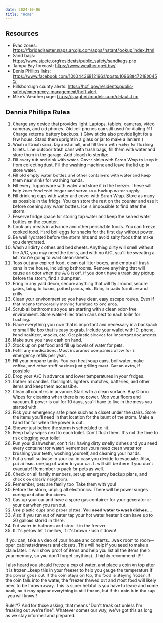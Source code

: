 ```yaml
---
date: 2024-10-06
title: "Home"
---
```


## Resources

- Evac zones: https://floridadisaster.maps.arcgis.com/apps/instant/lookup/index.html
- Sand bags: https://www.stpete.org/residents/public_safety/sandbags.php
- Tampa Bay forecast: https://www.weather.gov/tbw/
- Denis Phillips links: https://www.facebook.com/100044368121962/posts/1096884721800455/
- Hillsborough county alerts: https://hcfl.gov/residents/public-safety/emergency-management/hcfl-alert
- Mike’s Weather page: https://spaghettimodels.com/default.htm

## Dennis Phillips Rules

1. Charge any device that provides light. Laptops, tablets, cameras, video cameras, and old phones. Old cell phones can still used for dialing 911. Charge external battery backups. ( Glow sticks also provide light for a few hours. Stand them upright in a glass or jar to make a lantern.)
2. Wash all trash cans, big and small, and fill them with water for flushing toilets. Line outdoor trash cans with trash bags, fill them with water and store them in the garage. Add bleach to sterilize. 
3. Fill every tub and sink with water. Cover sinks with Saran Wrap to keep it from collecting dust. Fill the washing machine and leave the lid up to store water.
4. Fill old empty water bottles and other containers with water and keep them near sinks for washing hands. 
5. Fill every Tupperware with water and store it in the freezer. These will help keep food cold longer and serve as a backup water supply. 
6. Fill drinking cups with water and cover with Saran Wrap. Store as many as possible in the fridge. You can store the rest on the counter and use it before opening any water bottles. Ice is impossible to find after the storm.
7. Reserve fridge space for storing tap water and keep the sealed water bottles on the counter. 
8. Cook any meats in advance and other perishable foods. You can freeze cooked food. Hard boil eggs for snacks for the first day without power. 
9. Be well hydrated before the storm hits and avoid salty foods that make you dehydrated. 
10. Wash all dirty clothes and bed sheets. Anything dirty will smell without the A/C, you may need the items, and with no A/C, you'll be sweating a lot. You're going to want clean sheets. 
11. Toss out any expired food, clean cat litter boxes, and empty all trash cans in the house, including bathrooms. Remove anything that will cause an odor when the A/C is off. If you don't have a trash day pickup before the storm, find a dumpster. 
12. Bring in any yard decor, secure anything that will fly around, secure gates, bring in hoses, potted plants, etc. Bring in patio furniture and grills. 
13. Clean your environment so you have clear, easy escape routes. Even if that means temporarily moving furniture to one area. 
14. Scrub all bathrooms so you are starting with a clean odor-free environment. Store water-filled trash cans next to each toilet for flushing. 
15. Place everything you own that is important and necessary in a backpack or small file box that is easy to grab. Include your wallet with ID, phone, hand sanitizer, snacks, etc. Get plastic sleeves for important documents.
16. Make sure you have cash on hand.
17. Stock up on pet food and fill up bowls of water for pets. 
18. Refill any medications. Most insurance companies allow for 2 emergency refills per year.
19. Fill your propane tanks. You can heat soup cans, boil water, make coffee, and other stuff besides just grilling meat. Get an extra, if possible.
20. Drop your A/C in advance and lower temperatures in your fridges. 
21. Gather all candles, flashlights, lighters, matches, batteries, and other items and keep them accessible. 
22. Clean all counters in advance. Start with a clean surface. Buy Clorox Wipes for cleaning when there is no power. Mop your floors and vacuum. If power is out for 10 days, you'll have to live in the mess you started with. 
23. Pick your emergency safe place such as a closet under the stairs. Store the items you'll need in that location for the brunt of the storm. Make a hand fan for when the power is out. 
24. Shower just before the storm is scheduled to hit. 
25. Keep baby wipes next to each toilet. Don't flush them. It's not the time to risk clogging your toilet!
26. Run your dishwasher, don't risk having dirty smelly dishes and you need every container for water! Remember you'll need clean water for brushing your teeth, washing yourself, and cleaning your hands. 
27. Put a small suitcase in your car in case you decide to evacuate. Also, put at least one jug of water in your car. It will still be there if you don't evacuate!  Remember to pack for pets as well. 
28. Check on all family members, set up emergency backup plans, and check on elderly neighbors. 
29. Remember, pets are family too. Take them with you!
30. Before the storm, unplug all electronics. There will be power surges during and after the storm.
31. Gas up your car and have a spare gas container for your generator or your car when you run out.
32. Use plastic cups and paper plates. **You need water to wash dishes....**
33. Also if you run out of water tap your hot water heater it can have up to 30 gallons stored in there.
34. Put water in balloons and store it in the freezer.
35. If it's yellow let it mellow, if it's brown Flush it down!

If you can, take a video of your house and contents....walk room to room--open cabinets/drawers and closets.  This will help if you need to make a claim later.  It will show proof of items and help you list all the items (help your memory, so you don't forget anything)...I highly recommend it!!!

I also heard you should freeze a cup of water, and place a coin on top after it is frozen...keep this in your freezer to help you gauge the temperature if the power goes out.  If the coin stays on top, the food is staying frozen.  If the coin falls into the water, the freezer thawed out and most food will likely need to be thrown away.  This is super helpful is you have to leave and come back, as it may appear everything is still frozen, but if the coin is in the cup--you will know!!

Rule #7  And for those asking, that means "Don't freak out unless I'm freaking out..we're fine".  Whatever comes our way, we've got this as long as we stay informed and prepared.

